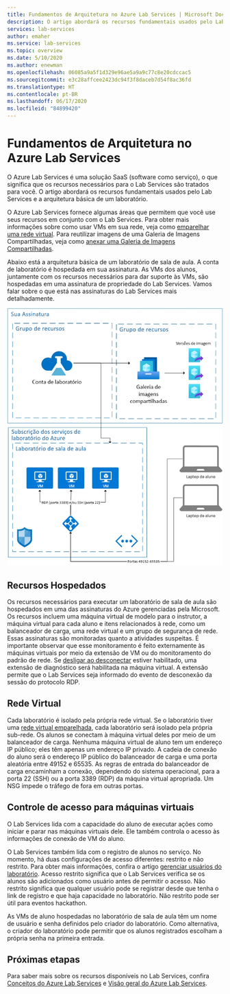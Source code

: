 ```yaml
---
title: Fundamentos de Arquitetura no Azure Lab Services | Microsoft Docs
description: O artigo abordará os recursos fundamentais usados pelo Lab Services e a arquitetura básica de um laboratório.
services: lab-services
author: emaher
ms.service: lab-services
ms.topic: overview
ms.date: 5/10/2020
ms.author: enewman
ms.openlocfilehash: 06085a9a5f1d329e96ae5a9a9c77c8e20cdccac5
ms.sourcegitcommit: e3c28affcee2423dc94f3f8daceb7d54f8ac36fd
ms.translationtype: HT
ms.contentlocale: pt-BR
ms.lasthandoff: 06/17/2020
ms.locfileid: "84899420"
---
```

# <a name="architecture-fundamentals-in-azure-lab-services"></a>Fundamentos de Arquitetura no Azure Lab Services

O Azure Lab Services é uma solução SaaS (software como serviço), o que significa que os recursos necessários para o Lab Services são tratados para você. O artigo abordará os recursos fundamentais usados pelo Lab Services e a arquitetura básica de um laboratório.  

O Azure Lab Services fornece algumas áreas que permitem que você use seus recursos em conjunto com o Lab Services.  Para obter mais informações sobre como usar VMs em sua rede, veja como [emparelhar uma rede virtual](how-to-connect-peer-virtual-network.md).  Para reutilizar imagens de uma Galeria de Imagens Compartilhadas, veja como [anexar uma Galeria de Imagens Compartilhadas](how-to-attach-detach-shared-image-gallery.md).

Abaixo está a arquitetura básica de um laboratório de sala de aula.  A conta de laboratório é hospedada em sua assinatura. As VMs dos alunos, juntamente com os recursos necessários para dar suporte às VMs, são hospedadas em uma assinatura de propriedade do Lab Services. Vamos falar sobre o que está nas assinaturas do Lab Services mais detalhadamente.

![Arquitetura básica de laboratórios de sala de aula](./media/classroom-labs-fundamentals/labservices-basic-architecture.png)

## <a name="hosted-resources"></a>Recursos Hospedados

Os recursos necessários para executar um laboratório de sala de aula são hospedados em uma das assinaturas do Azure gerenciadas pela Microsoft.  Os recursos incluem uma máquina virtual de modelo para o instrutor, a máquina virtual para cada aluno e itens relacionados à rede, como um balanceador de carga, uma rede virtual e um grupo de segurança de rede.  Essas assinaturas são monitoradas quanto a atividades suspeitas.  É importante observar que esse monitoramento é feito externamente às máquinas virtuais por meio da extensão de VM ou do monitoramento do padrão de rede.  Se [desligar ao desconectar](how-to-enable-shutdown-disconnect.md) estiver habilitado, uma extensão de diagnóstico será habilitada na máquina virtual. A extensão permite que o Lab Services seja informado do evento de desconexão da sessão do protocolo RDP.

## <a name="virtual-network"></a>Rede Virtual

Cada laboratório é isolado pela própria rede virtual.  Se o laboratório tiver uma [rede virtual emparelhada](how-to-connect-peer-virtual-network.md), cada laboratório será isolado pela própria sub-rede.  Os alunos se conectam à máquina virtual deles por meio de um balanceador de carga.  Nenhuma máquina virtual de aluno tem um endereço IP público; eles têm apenas um endereço IP privado.  A cadeia de conexão do aluno será o endereço IP público do balanceador de carga e uma porta aleatória entre 49152 e 65535.  As regras de entrada do balanceador de carga encaminham a conexão, dependendo do sistema operacional, para a porta 22 (SSH) ou a porta 3389 (RDP) da máquina virtual apropriada. Um NSG impede o tráfego de fora em outras portas.

## <a name="access-control-to-the-virtual-machines"></a>Controle de acesso para máquinas virtuais

O Lab Services lida com a capacidade do aluno de executar ações como iniciar e parar nas máquinas virtuais dele.  Ele também controla o acesso às informações de conexão de VM do aluno.

O Lab Services também lida com o registro de alunos no serviço. No momento, há duas configurações de acesso diferentes: restrito e não restrito. Para obter mais informações, confira o artigo [gerenciar usuários do laboratório](how-to-configure-student-usage.md#send-invitations-to-users). Acesso restrito significa que o Lab Services verifica se os alunos são adicionados como usuário antes de permitir o acesso. Não restrito significa que qualquer usuário pode se registrar desde que tenha o link de registro e que haja capacidade no laboratório. Não restrito pode ser útil para eventos hackathon.

As VMs de aluno hospedadas no laboratório de sala de aula têm um nome de usuário e senha definidos pelo criador do laboratório.  Como alternativa, o criador do laboratório pode permitir que os alunos registrados escolham a própria senha na primeira entrada.  

## <a name="next-steps"></a>Próximas etapas

Para saber mais sobre os recursos disponíveis no Lab Services, confira [Conceitos do Azure Lab Services](classroom-labs-concepts.md) e [Visão geral do Azure Lab Services](classroom-labs-overview.md).
